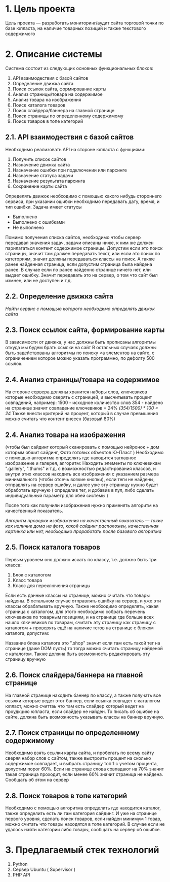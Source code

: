 # 1. Цель проекта

Цель проекта — разработать мониторинг/аудит сайта торговой точки по базе юпласта, на наличие товарных позиций и также текстового содержимого


# 2. Описание системы

Система состоит из следующих основных функциональных блоков:

1. API взаимодествия с базой сайтов
2. Определение движка сайта
3. Поиск ссылок сайта, формирование карты
4. Анализ страницы/товара на содержимое
5. Анализ товара на изображения
6. Поиск каталога товаров
7. Поиск слайдера/баннера на главной странице
8. Поиск страницы по определенному содержимому
9. Поиск товаров в топе категорий


## 2.1. API взаимодествия с базой сайтов

Необходимо реализовать API на стороне юпласта с функциями:

1. Получить список сайтов
2. Назначение движка сайта
3. Назначение ошибки при подключении или парсинге
4. Назначение статуса задачи
5. Назначение результата парсинга
6. Сохранение карты сайта

Определять движок необходимо с помощью какого нибудь стороннего сервиса, при указании ошибки необходимо передавать дату, время, и тип ошибки.
Задача имеет статусы

* Выполнено 
* Выполнено с ошибками
* Не выполнено

Помимо получения списка сайтов, необходимо чтобы сервер передавал значения задач, задачи описаны ниже, к ним же должен парилагаться контент содержимое страницы. Допустим если это поиск страницы, значит там должен передавать текст, или если это поиск по категориям, значит должны передаваться классы на поиск. А также ранее найденная страница, если допустим страница была найдена ранее. В случае если по ранее найденно странице ничего нет, или выдает ошибку. Значит передавать это на сервер, о том что сайт был измнен, или не доступен и т.д.

## 2.2. Определение движка сайта

*Найти сервис с помощью которого необходимо определять движок сайта*


## 2.3. Поиск ссылок сайта, формирование карты

В зависимости от движка, у нас должны быть прописаны алгоритмы откуда мы будем брать ссылки на сайт
В остальных случаях должны быть задействованы алгоритмы по поиску <a элементов на сайте, с ограничением которое можно указать программно, по дефолту 500 ссылок.


## 2.4. Анализ страницы/товара на содержимое

На стороне сервера должны хранится наборы слов, ключевиков которые необходимо сверять с страницей, и высчитывать процент совпадений, например:
1500 - исходное количество слов
354 - найдено на странице
значит совпадение ключевиков = 24%
*(354/1500) * 100 = 24*
Также внести критерий на процент, который в случае превышения можно считать что контент внесен (базовый 80%)


## 2.4. Анализ товара на изображения

(чтобы был сайдинг который сканировать с помощью нейронок + дом которым обшит сайдинг, Фото готовых объектов Ю-Пласт )
Необходимо с помощью алгоритма определять где находится заглавное изображение и галерея, алгоритм:
Находить элементы по ключевикам ".gallery", ".thums" и т.д. с возможностью редактирования классов, и внутри этих классов находить все изображения с указанием размера минимального (чтобы отсечь всякие кнопки), если теги не найдены, отправлять на сервер ошибку, и далее уже эту страницу нужно будет обработать вручную ( определив тег, и добавив в пул, либо сделать индивидуальный параметр для обей системы )


После того как получили изображения нужно применять алгоритм на качественный показатель.


*Алгоритм проверки изображения на качественный показатель — такие как наличие дома на фото, какой сайдинг расположен, качественная картинка или нет, необходимо проработать после базового алгоритма*


## 2.5. Поиск каталога товаров

Первым уровнем оно должно искать по классу, т.е. должно быть три класса:
1. Блок с каталогом
2. Класс товара
3. Класс для переключения страницы

Если есть данные классы на странице, можно считать что товары найдены. В остальном случае отправлять ошибку на сервер, и уже эти классы обрабатывать вручную.
Также необходимо определять, какая страница с каталогом, для этого необходимо собрать перечень ключевиков по товарным позициям, и на странице где больше всех нашло ключевиков по товарам, считать эту страницу как страницу с каталогом + проверять ещё на наличие тегов на странице с блоком каталога, допустим:

Название блока каталога это ".shop" значит если там есть такой тег на странице (даже DOM пусть) то тогда можно считать страницу найденой с каталогом. Также должна быть возможность редактировать эту страницу вручную


## 2.6. Поиск слайдера/баннера на главной странице

На главной странице находить баннер по классу, а также получать все ссылки которые ведет этот баннер, если ссылка совпадет с каталогом юпласт, можно считтаь что там есть слайдер который ведет на проудкцию юпласта, если слайдер не найден. То писать об ошибке на сайте, должна быть возможность указывать классы на баннер вручную.


## 2.7. Поиск страницы по определенному содержимому

Необходимо взять ссылки карты сайта, и пробегать по всему сайту сверяя набор слов с сайтом, также выстроить процент на сколько содержимое совпадает, и выбрать страницу топ 1 с учетом процента, допустим порог 60%. Если на странице слова совпадают на 70% значит такая страница проходит, если менее 60% значит страница не найдена. Сообщать об этом на сервер


## 2.8. Поиск товаров в топе категорий

Необходимо с помощью алгоритма определить где находится каталог, также определить есть ли там категория сайдинг. И уже на страинце первого уровня, сделать поиск товаров, если найден минимум 1 товар, можно считать что товары находятся в топе категорий. В случае если не удалось найти категории либо товары, сообщать на сервер об ошибке.


# 3. Предлагаемый стек технологий

1. Python 
2. Сервер Ubuntu ( Supervisor )
3. PHP API


